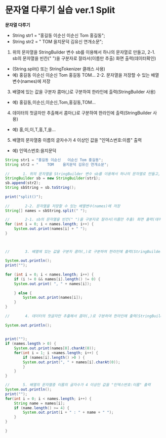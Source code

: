 # 문자열 다루기 실습 ver.1 Split 
**문자열 다루기**

- String str1 = "홍길동 이순신   이순신 Tom 홍길동";
- String str2 = "    TOM    을지문덕 김유신 연개소문";
1. 위의 문자열을 StringBuilder 변수 sb를 이용해서 하나의 문자열로 만들고,
2-1. sb의 문자열을 빈칸(" ")을 구분자로 잘라서(이름만 추출) 화면 출력(데이터확인)
- (String.split() 또는 StringTokenizer 클래스 사용)
- 예) 홍길동 이순신 이순신 Tom 홍길동 TOM...
2-2. 문자열을 저장할 수 있는 배열변수(names)에 저장
3. 배열에 있는 값을 구분자 콤마(,)로 구분하여 한라인에 출력(StringBuilder 사용)
- 예) 홍길동,이순신,이순신,Tom,홍길동,TOM...   
4. 데이터의 첫글자만 추출해서 콤마(,)로 구분하여 한라인에 출력(StringBuilder 사용)
- 예) 홍,이,이,T,홍,T,을... 
5. 배열의 문자열중 이름의 글자수가 4 이상인 값을 "인덱스번호:이름" 출력
- 예) 인덱스번호:을지문덕

```java
String str1 = "홍길동 이순신   이순신 Tom 홍길동";
String str2 = "    TOM    을지문덕 김유신 연개소문";
		 
//		1. 위의 문자열을 StringBuilder 변수 sb를 이용해서 하나의 문자열로 만들고,
StringBuilder sb = new StringBuilder(str1);
sb.append(str2);
String sbString = sb.toString();
		 
print("split()");
		 
//		 2-2. 문자열을 저장할 수 있는 배열변수(names)에 저장
String[] names = sbString.split(" ");

//		 2-1. sb의 문자열을 빈칸(" ")을 구분자로 잘라서(이름만 추출) 화면 출력(데이터확인)
for (int i = 0; i < names.length; i++) {
	System.out.print(names[i] + " ");
}

		
		
//		 3. 배열에 있는 값을 구분자 콤마(,)로 구분하여 한라인에 출력(StringBuilder 사용)
		
System.out.println();
print("");
		 
for (int i = 0; i < names.length; i++) {
	if (i != 0 && names[i].length() != 0) {
	System.out.print( ", " + names[i]);
			 
	} else {
		System.out.print(names[i]);
	}
}
		 
//		 4. 데이터의 첫글자만 추출해서 콤마(,)로 구분하여 한라인에 출력(StringBuilder 사용)
		
System.out.println();
		 
		 
print("");
if (names.length > 0) {
	System.out.print(names[0].charAt(0));
	for(int i = 1; i <names.length; i++) {
		if (names[i].length() >0 ) {
		System.out.print(", " + names[i].charAt(0));
		}
	}
}

//		5. 배열의 문자열중 이름의 글자수가 4 이상인 값을 "인덱스번호:이름" 출력
System.out.println();
print("");
for(int i = 0; i < names.length; i++) {
	String name = names[i];
	if (name.length() >= 4) {
		System.out.print(i + " : " + name + " ");
	}
}
		
}
  ```
